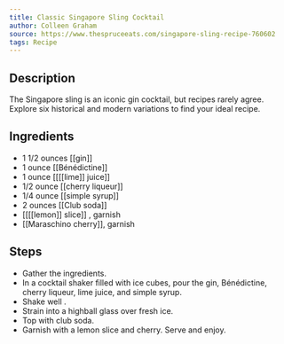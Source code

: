 ```yaml
---
title: Classic Singapore Sling Cocktail
author: Colleen Graham
source: https://www.thespruceeats.com/singapore-sling-recipe-760602
tags: Recipe
---
```

## Description
The Singapore sling is an iconic gin cocktail, but recipes rarely agree. Explore six historical and modern variations to find your ideal recipe.
## Ingredients
- 1 1/2 ounces [[gin]] 
- 1 ounce [[Bénédictine]]
- 1 ounce [[[[lime]] juice]] 
- 1/2 ounce [[cherry liqueur]]
- 1/4 ounce [[simple syrup]] 
- 2 ounces [[Club soda]] 
- [[[[lemon]] slice]] , garnish
- [[Maraschino cherry]], garnish
## Steps
- Gather the ingredients.
- In a cocktail shaker filled with ice cubes, pour the gin, Bénédictine, cherry liqueur, lime juice, and simple syrup.
- Shake well .
- Strain into a highball glass over fresh ice.
- Top with club soda.
- Garnish with a lemon slice and cherry. Serve and enjoy.